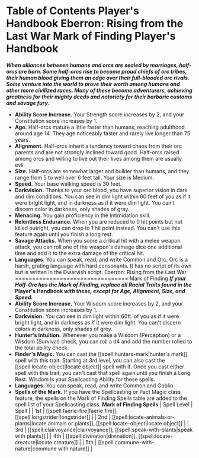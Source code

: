 Table of Contents
Player's Handbook
Eberron: Rising from the Last War
Mark of Finding
Player's Handbook
=================
***When alliances between humans and orcs are sealed by marriages, half-orcs are born. Some half-orcs rise to become proud chiefs of orc tribes, their human blood giving them an edge over their full-blooded orc rivals. Some venture into the world to prove their worth among humans and other more civilized races. Many of these become adventurers, achieving greatness for their mighty deeds and notoriety for their barbaric customs and savage fury.***
* **Ability Score Increase.** Your Strength score increases by 2, and your Constitution score increases by 1.
* **Age.** Half-orcs mature a little faster than humans, reaching adulthood around age 14. They age noticeably faster and rarely live longer than 75 years.
* **Alignment.** Half-orcs inherit a tendency toward chaos from their orc parents and are not strongly inclined toward good. Half-orcs raised among orcs and willing to live out their lives among them are usually evil.
* **Size.** Half-orcs are somewhat larger and bulkier than humans, and they range from 5 to well over 6 feet tall. Your size is Medium.
* **Speed.** Your base walking speed is 30 feet.
* **Darkvision.** Thanks to your orc blood, you have superior vision in dark and dim conditions. You can see in dim light within 60 feet of you as if it were bright light, and in darkness as if it were dim light. You can't discern color in darkness, only shades of gray.
* **Menacing.** You gain proficiency in the Intimidation skill.
* **Relentless Endurance.** When you are reduced to 0 hit points but not killed outright, you can drop to 1 hit point instead. You can't use this feature again until you finish a long rest.
* **Savage Attacks.** When you score a critical hit with a melee weapon attack, you can roll one of the weapon's damage dice one additional time and add it to the extra damage of the critical hit.
* **Languages.** You can speak, read, and write Common and Orc. Orc is a harsh, grating language with hard consonants. It has no script of its own but is written in the Dwarvish script.
Eberron: Rising from the Last War
=================================
Mark of Finding
***If your Half-Orc has the Mark of Finding, replace all Racial Traits found in the* Player's Handbook *with these, except for Age, Alignment, Size, and Speed.***
* **Ability Score Increase.** Your Wisdom score increases by 2, and your Constitution score increases by 1.
* **Darkvision.** You can see in dim light within 60ft. of you as if it were bright light, and in darkness as if it were dim light. You can't discern colors in darkness, only shades of grey.
* **Hunter's Intuition.** Whenever you make a Wisdom (Perception) or a Wisdom (Survival) check, you can roll a d4 and add the number rolled to the total ability check.
* **Finder's Magic.** You can cast the [[spell:hunters-mark|hunter's mark]] spell with this trait. Starting at 3rd level, you can also cast the [[spell:locate-object|locate object]] spell with it. Once you cast either spell with this trait, you can't cast that spell again until you finish a Long Rest. Wisdom is your Spellcasting Ability for these spells.
* **Languages.** You can speak, read, and write Common and Goblin.
* **Spells of the Mark.** If you have the Spellcasting or Pact Magic class feature, the spells on the Mark of Finding Spells table are added to the spell list of your Spellcasting class.
**Mark of Finding Spells**
| Spell Level | Spell |
| 1st | [[spell:faerie-fire|faerie fire]], [[spell:longstrider|longstrider]] |
| 2nd | [[spell:locate-animals-or-plants|locate animals or plants]], [[spell:locate-object|locate object]] |
| 3rd | [[spell:clairvoyance|clairvoyance]], [[spell:speak-with-plants|speak with plants]] |
| 4th | [[spell:divination|divination]], [[spell:locate-creature|locate creature]] |
| 5th | [[spell:commune-with-nature|commune with nature]] |